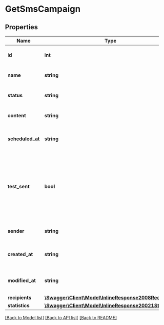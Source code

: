 # GetSmsCampaign

## Properties
Name | Type | Description | Notes
------------ | ------------- | ------------- | -------------
**id** | **int** | ID of the SMS Campaign | 
**name** | **string** | Name of the SMS Campaign | 
**status** | **string** | Status of the SMS Campaign | 
**content** | **string** | Content of the SMS Campaign | 
**scheduled_at** | **string** | Date on which SMS campaign is scheduled | 
**test_sent** | **bool** | Retrieved the status of test SMS sending. (true&#x3D;Test SMS has been sent  false&#x3D;Test SMS has not been sent) | 
**sender** | **string** | Sender of the SMS Campaign | 
**created_at** | **string** | Creation date of the SMS campaign | 
**modified_at** | **string** | Date of last modification of the SMS campaign | 
**recipients** | [**\Swagger\Client\Model\InlineResponse2008Recipients**](InlineResponse2008Recipients.md) |  | [optional] 
**statistics** | [**\Swagger\Client\Model\InlineResponse20021Statistics**](InlineResponse20021Statistics.md) |  | [optional] 

[[Back to Model list]](../README.md#documentation-for-models) [[Back to API list]](../README.md#documentation-for-api-endpoints) [[Back to README]](../README.md)


